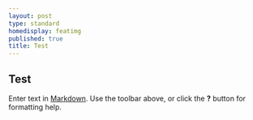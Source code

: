 ```yaml
---
layout: post
type: standard
homedisplay: featimg
published: true
title: Test
---
```

## Test

Enter text in [Markdown](http://daringfireball.net/projects/markdown/). Use the toolbar above, or click the **?** button for formatting help.

